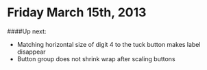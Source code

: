 Friday March 15th, 2013
=======================

####Up next:

* Matching horizontal size of digit 4 to the tuck button makes label disappear
* Button group does not shrink wrap after scaling buttons
